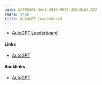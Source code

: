 ```yaml
---
uuid: a2998d01-dee1-4519-9917-d58d01d3c522
share: true
title: AutoGPT Leaderboard
---
```

* [AutoGPT Leaderboard](https://leaderboard.agpt.co/)

#### Links

* [AutoGPT](../494282ee-3cf9-44cd-b1dd-e9fb4e1b23c2)

#### Backlinks

* [AutoGPT](/494282ee-3cf9-44cd-b1dd-e9fb4e1b23c2)